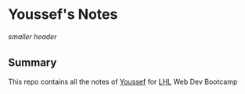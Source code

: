 # Youssef's Notes
###### smaller header

## Summary 

This repo contains all the notes of [Youssef](https://github.com/YoussefBenAmmar) for [LHL](https://www.lighthouselabs.ca/) Web Dev Bootcamp


